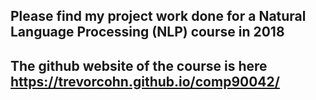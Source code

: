 ## Please find my project work done for a Natural Language Processing (NLP) course in 2018
## The github website of the course is here https://trevorcohn.github.io/comp90042/
